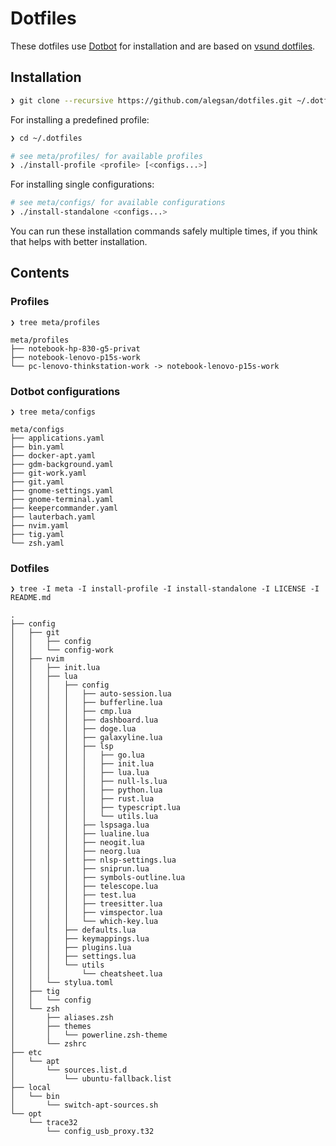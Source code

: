 # Dotfiles

These dotfiles use [Dotbot](https://github.com/anishathalye/dotbot) for installation and are
based on [vsund dotfiles](https://github.com/vsund/dotfiles).

## Installation

```bash
❯ git clone --recursive https://github.com/alegsan/dotfiles.git ~/.dotfiles
```

For installing a predefined profile:

```bash
❯ cd ~/.dotfiles

# see meta/profiles/ for available profiles
❯ ./install-profile <profile> [<configs...>]
```

For installing single configurations:

```bash
# see meta/configs/ for available configurations
❯ ./install-standalone <configs...>
```

You can run these installation commands safely multiple times, if you think that helps with better installation.


## Contents

### Profiles

```
❯ tree meta/profiles

meta/profiles
├── notebook-hp-830-g5-privat
├── notebook-lenovo-p15s-work
└── pc-lenovo-thinkstation-work -> notebook-lenovo-p15s-work
```

### Dotbot configurations

```
❯ tree meta/configs

meta/configs
├── applications.yaml
├── bin.yaml
├── docker-apt.yaml
├── gdm-background.yaml
├── git-work.yaml
├── git.yaml
├── gnome-settings.yaml
├── gnome-terminal.yaml
├── keepercommander.yaml
├── lauterbach.yaml
├── nvim.yaml
├── tig.yaml
└── zsh.yaml
```

### Dotfiles

```
❯ tree -I meta -I install-profile -I install-standalone -I LICENSE -I README.md

.
├── config
│   ├── git
│   │   ├── config
│   │   └── config-work
│   ├── nvim
│   │   ├── init.lua
│   │   ├── lua
│   │   │   ├── config
│   │   │   │   ├── auto-session.lua
│   │   │   │   ├── bufferline.lua
│   │   │   │   ├── cmp.lua
│   │   │   │   ├── dashboard.lua
│   │   │   │   ├── doge.lua
│   │   │   │   ├── galaxyline.lua
│   │   │   │   ├── lsp
│   │   │   │   │   ├── go.lua
│   │   │   │   │   ├── init.lua
│   │   │   │   │   ├── lua.lua
│   │   │   │   │   ├── null-ls.lua
│   │   │   │   │   ├── python.lua
│   │   │   │   │   ├── rust.lua
│   │   │   │   │   ├── typescript.lua
│   │   │   │   │   └── utils.lua
│   │   │   │   ├── lspsaga.lua
│   │   │   │   ├── lualine.lua
│   │   │   │   ├── neogit.lua
│   │   │   │   ├── neorg.lua
│   │   │   │   ├── nlsp-settings.lua
│   │   │   │   ├── sniprun.lua
│   │   │   │   ├── symbols-outline.lua
│   │   │   │   ├── telescope.lua
│   │   │   │   ├── test.lua
│   │   │   │   ├── treesitter.lua
│   │   │   │   ├── vimspector.lua
│   │   │   │   └── which-key.lua
│   │   │   ├── defaults.lua
│   │   │   ├── keymappings.lua
│   │   │   ├── plugins.lua
│   │   │   ├── settings.lua
│   │   │   └── utils
│   │   │       └── cheatsheet.lua
│   │   └── stylua.toml
│   ├── tig
│   │   └── config
│   └── zsh
│       ├── aliases.zsh
│       ├── themes
│       │   └── powerline.zsh-theme
│       └── zshrc
├── etc
│   └── apt
│       └── sources.list.d
│           └── ubuntu-fallback.list
├── local
│   └── bin
│       └── switch-apt-sources.sh
└── opt
    └── trace32
        └── config_usb_proxy.t32
```
